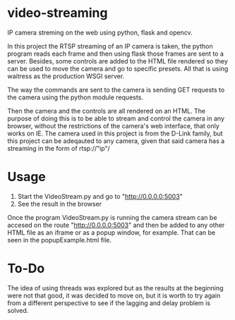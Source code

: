 # video-streaming
IP camera streming on the web using python, flask and opencv.

In this project the RTSP streaming of an IP camera is taken, the python program reads each frame and then using flask those frames are sent to a server. Besides, some controls are added to the HTML file rendered so they can be used to move the camera and go to specific presets. All that is using waitress as the production WSGI server.

The way the commands are sent to the camera is sending GET requests to the camera using the python module requests.

Then the camera and the controls are all rendered on an HTML. The purpose of doing this is to be able to stream and control the camera in any browser, without the restrictions of the camera's web interface, that only works on IE. The camera used in this project is from the D-Link family, but this project can be adeqauted to any camera, given that said camera has a streaming in the form of rtsp://"ip"/

# Usage
  1. Start the VideoStream.py and go to "http://0.0.0.0:5003"
  2. See the result in the browser

Once the program VideoStream.py is running the camera stream can be accesed on the route "http://0.0.0.0:5003" and then be added to any other HTML file as an iframe or as a popup window, for example. That can be seen in the popupExample.html file.

# To-Do

The idea of using threads was explored but as the results at the beginning were not that good, it was decided to move on, but it is worth to try again from a different perspective to see if the lagging and delay problem is solved.
